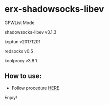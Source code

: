 # erx-shadowsocks-libev
GFWList Mode

shadowsocks-libev v3.1.3

kcptun v20171201

redsocks v0.5

koolproxy v3.8.1

## How to use:
* Follow procedure [HERE][R].

Enjoy!

  [R]: https://github.com/bettermanbao/erx-shadowsocks-libev/releases
